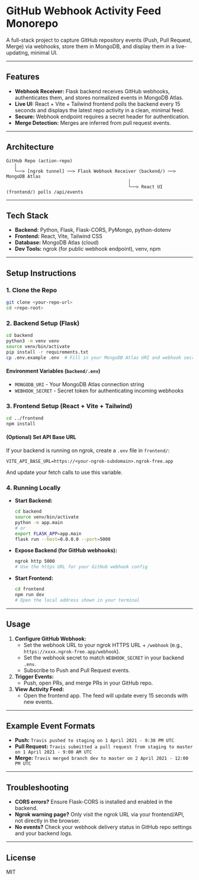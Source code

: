 # GitHub Webhook Activity Feed Monorepo

A full-stack project to capture GitHub repository events (Push, Pull Request, Merge) via webhooks, store them in MongoDB, and display them in a live-updating, minimal UI.

---

## Features
- **Webhook Receiver:** Flask backend receives GitHub webhooks, authenticates them, and stores normalized events in MongoDB Atlas.
- **Live UI:** React + Vite + Tailwind frontend polls the backend every 15 seconds and displays the latest repo activity in a clean, minimal feed.
- **Secure:** Webhook endpoint requires a secret header for authentication.
- **Merge Detection:** Merges are inferred from pull request events.

---

## Architecture

```
GitHub Repo (action-repo)
   │
   └──> [ngrok tunnel] ──> Flask Webhook Receiver (backend/) ──> MongoDB Atlas
                                              │
                                              └──> React UI (frontend/) polls /api/events
```

---

## Tech Stack
- **Backend:** Python, Flask, Flask-CORS, PyMongo, python-dotenv
- **Frontend:** React, Vite, Tailwind CSS
- **Database:** MongoDB Atlas (cloud)
- **Dev Tools:** ngrok (for public webhook endpoint), venv, npm

---

## Setup Instructions

### 1. Clone the Repo
```sh
git clone <your-repo-url>
cd <repo-root>
```

### 2. Backend Setup (Flask)
```sh
cd backend
python3 -m venv venv
source venv/bin/activate
pip install -r requirements.txt
cp .env.example .env  # Fill in your MongoDB Atlas URI and webhook secret
```

#### Environment Variables (`backend/.env`)
- `MONGODB_URI` - Your MongoDB Atlas connection string
- `WEBHOOK_SECRET` - Secret token for authenticating incoming webhooks

### 3. Frontend Setup (React + Vite + Tailwind)
```sh
cd ../frontend
npm install
```

#### (Optional) Set API Base URL
If your backend is running on ngrok, create a `.env` file in `frontend/`:
```
VITE_API_BASE_URL=https://<your-ngrok-subdomain>.ngrok-free.app
```
And update your fetch calls to use this variable.

### 4. Running Locally
- **Start Backend:**
  ```sh
  cd backend
  source venv/bin/activate
  python -m app.main
  # or
  export FLASK_APP=app.main
  flask run --host=0.0.0.0 --port=5000
  ```
- **Expose Backend (for GitHub webhooks):**
  ```sh
  ngrok http 5000
  # Use the https URL for your GitHub webhook config
  ```
- **Start Frontend:**
  ```sh
  cd frontend
  npm run dev
  # Open the local address shown in your terminal
  ```

---

## Usage
1. **Configure GitHub Webhook:**
   - Set the webhook URL to your ngrok HTTPS URL + `/webhook` (e.g., `https://xxxx.ngrok-free.app/webhook`).
   - Set the webhook secret to match `WEBHOOK_SECRET` in your backend `.env`.
   - Subscribe to Push and Pull Request events.
2. **Trigger Events:**
   - Push, open PRs, and merge PRs in your GitHub repo.
3. **View Activity Feed:**
   - Open the frontend app. The feed will update every 15 seconds with new events.

---

## Example Event Formats
- **Push:** `Travis pushed to staging on 1 April 2021 - 9:30 PM UTC`
- **Pull Request:** `Travis submitted a pull request from staging to master on 1 April 2021 - 9:00 AM UTC`
- **Merge:** `Travis merged branch dev to master on 2 April 2021 - 12:00 PM UTC`

---

## Troubleshooting
- **CORS errors?** Ensure Flask-CORS is installed and enabled in the backend.
- **Ngrok warning page?** Only visit the ngrok URL via your frontend/API, not directly in the browser.
- **No events?** Check your webhook delivery status in GitHub repo settings and your backend logs.

---

## License
MIT 